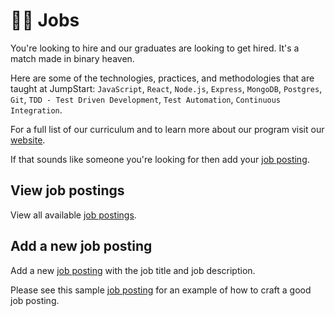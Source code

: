 # 👩‍💻 Jobs

You're looking to hire and our graduates are looking to get hired. It's a match made in binary heaven.

Here are some of the technologies, practices, and methodologies that are taught at JumpStart: `JavaScript`, `React`, `Node.js`, `Express`, `MongoDB`, `Postgres`, `Git`, `TDD - Test Driven Development`, `Test Automation`, `Continuous Integration`.

For a full list of our curriculum and to learn more about our program visit our [website](https://www.thoughtworks.com/jumpstart).

If that sounds like someone you're looking for then add your [job posting](https://github.com/thoughtworks-jumpstart/jobs/issues/new).

## View job postings

View all available [job postings](https://github.com/thoughtworks-jumpstart/jobs/issues).

## Add a new job posting

Add a new [job posting](https://github.com/thoughtworks-jumpstart/jobs/issues/new) with the job title and job description.

Please see this sample [job posting](https://github.com/thoughtworks-jumpstart/jobs/issues/1) for an example of how to craft a good job posting. 
